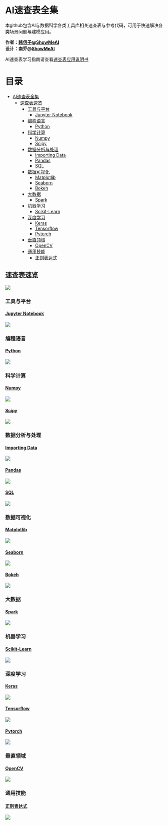 # AI速查表全集
本github包含AI与数据科学各类工具库相关速查表与参考代码，可用于快速解决各类场景问题与建模应用。

**作者：[韩信子](https://github.com/HanXinzi-AI)@[ShowMeAI](http://show-me-ai.com/)**</br>
**设计：南乔@[ShowMeAI](http://show-me-ai.com/)**

AI速查表学习指南请查看[速查表应用说明书](https://showmeai-hub.github.io/2021/06/18/awesome-ai-cheatsheets-resources.html)

目录
=================

* [AI速查表全集](#ai速查表全集)
   * [速查表速览](#速查表速览)
      * [工具与平台](#工具与平台)
         * [<a href="https://github.com/ShowMeAI-Hub/awesome-AI-cheatsheets/tree/main/JupyterNotebook">Jupyter Notebook</a>](#jupyter-notebook)
      * [编程语言](#编程语言)
         * [<a href="https://github.com/ShowMeAI-Hub/awesome-AI-cheatsheets/tree/main/Python">Python</a>](#python)
      * [科学计算](#科学计算)
         * [<a href="https://github.com/ShowMeAI-Hub/awesome-AI-cheatsheets/tree/main/Numpy">Numpy</a>](#numpy)
         * [<a href="https://github.com/ShowMeAI-Hub/awesome-AI-cheatsheets/tree/main/Scipy">Scipy</a>](#scipy)
      * [数据分析与处理](#数据分析与处理)
         * [<a href="https://github.com/ShowMeAI-Hub/awesome-AI-cheatsheets/tree/main/Importing%20Data">Importing Data</a>](#importing-data)
         * [<a href="https://github.com/ShowMeAI-Hub/awesome-AI-cheatsheets/tree/main/Pandas">Pandas</a>](#pandas)
         * [<a href="https://github.com/ShowMeAI-Hub/awesome-AI-cheatsheets/tree/main/SQL">SQL</a>](#SQL)
      * [数据可视化](#数据可视化)
         * [<a href="https://github.com/ShowMeAI-Hub/awesome-AI-cheatsheets/tree/main/Matplotlib">Matplotlib</a>](#matplotlib)
         * [<a href="https://github.com/ShowMeAI-Hub/awesome-AI-cheatsheets/tree/main/Seaborn">Seaborn</a>](#seaborn)
         * [<a href="https://github.com/ShowMeAI-Hub/awesome-AI-cheatsheets/tree/main/Bokeh">Bokeh</a>](#bokeh)
      * [大数据](#大数据)
         * [<a href="https://github.com/ShowMeAI-Hub/awesome-AI-cheatsheets/tree/main/Spark">Spark</a>](#spark)
      * [机器学习](#机器学习)
         * [<a href="https://github.com/ShowMeAI-Hub/awesome-AI-cheatsheets/tree/main/Scikit-Learn">Scikit-Learn</a>](#scikit-learn)
      * [深度学习](#深度学习)
         * [<a href="https://github.com/ShowMeAI-Hub/awesome-AI-cheatsheets/tree/main/Keras">Keras</a>](#keras)
         * [<a href="https://github.com/ShowMeAI-Hub/awesome-AI-cheatsheets/tree/main/Tensorflow">Tensorflow</a>](#Tensorflow)
         * [<a href="https://github.com/ShowMeAI-Hub/awesome-AI-cheatsheets/tree/main/Pytorch">Pytorch</a>](#Pytorch)
      * [垂直领域](#垂直领域)
         * [<a href="https://github.com/ShowMeAI-Hub/awesome-AI-cheatsheets/tree/main/OpenCV">OpenCV</a>](#OpenCV)
      * [通用技能](#通用技能)
         * [<a href="https://github.com/ShowMeAI-Hub/awesome-AI-cheatsheets/tree/main/RegularExpression">正则表达式</a>](#RegularExpression)

## 速查表速览

![](./cheatsheets-img/cheatsheet-list.png)

### 工具与平台

#### [Jupyter Notebook](https://github.com/ShowMeAI-Hub/awesome-AI-cheatsheets/tree/main/JupyterNotebook)
![](./cheatsheets-img/jupyter.png)

### 编程语言

#### [Python](https://github.com/ShowMeAI-Hub/awesome-AI-cheatsheets/tree/main/Python)
![](./cheatsheets-img/python.png)

### 科学计算

#### [Numpy](https://github.com/ShowMeAI-Hub/awesome-AI-cheatsheets/tree/main/Numpy)
![](./cheatsheets-img/numpy.png)

#### [Scipy](https://github.com/ShowMeAI-Hub/awesome-AI-cheatsheets/tree/main/Scipy)
![](./cheatsheets-img/scipy.png)

### 数据分析与处理

#### [Importing Data](https://github.com/ShowMeAI-Hub/awesome-AI-cheatsheets/tree/main/Importing%20Data)
![](./cheatsheets-img/dataIO.png)

#### [Pandas](https://github.com/ShowMeAI-Hub/awesome-AI-cheatsheets/tree/main/Pandas)
![](./cheatsheets-img/pandas.png)

#### [SQL](https://github.com/ShowMeAI-Hub/awesome-AI-cheatsheets/tree/main/SQL)
![](./cheatsheets-img/SQL.png)

### 数据可视化

#### [Matplotlib](https://github.com/ShowMeAI-Hub/awesome-AI-cheatsheets/tree/main/Matplotlib)
![](./cheatsheets-img/matplotlib.png)

#### [Seaborn](https://github.com/ShowMeAI-Hub/awesome-AI-cheatsheets/tree/main/Seaborn)
![](./cheatsheets-img/seaborn.png)

#### [Bokeh](https://github.com/ShowMeAI-Hub/awesome-AI-cheatsheets/tree/main/Bokeh)
![](./cheatsheets-img/bokeh.png)


### 大数据
#### [Spark](https://github.com/ShowMeAI-Hub/awesome-AI-cheatsheets/tree/main/Spark)
![](./cheatsheets-img/spark.png)

### 机器学习
#### [Scikit-Learn](https://github.com/ShowMeAI-Hub/awesome-AI-cheatsheets/tree/main/Scikit-Learn)
![](./cheatsheets-img/sklearn.png)

### 深度学习
#### [Keras](https://github.com/ShowMeAI-Hub/awesome-AI-cheatsheets/tree/main/Keras)
![](./cheatsheets-img/keras.png)

#### [Tensorflow](https://github.com/ShowMeAI-Hub/awesome-AI-cheatsheets/tree/main/Tensorflow)
![](./cheatsheets-img/tensorflow.png)

#### [Pytorch](https://github.com/ShowMeAI-Hub/awesome-AI-cheatsheets/tree/main/Pytorch)
![](./cheatsheets-img/pytorch.png)

### 垂直领域
#### [OpenCV](https://github.com/ShowMeAI-Hub/awesome-AI-cheatsheets/tree/main/OpenCV)
![](./cheatsheets-img/opencv.png)

### 通用技能
#### [正则表达式](https://github.com/ShowMeAI-Hub/awesome-AI-cheatsheets/tree/main/RegularExpression)
![](./cheatsheets-img/reg_ex.png)
